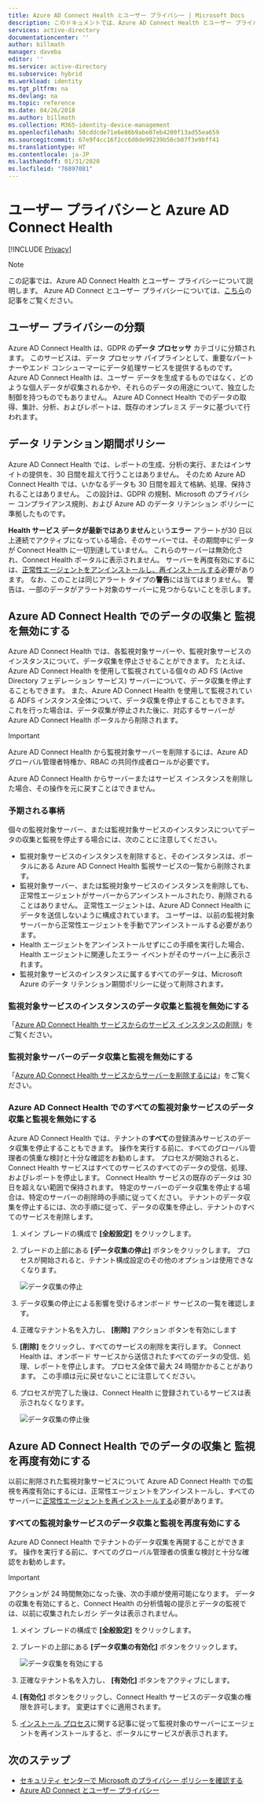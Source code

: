 ```yaml
---
title: Azure AD Connect Health とユーザー プライバシー | Microsoft Docs
description: このドキュメントでは、Azure AD Connect Health とユーザー プライバシーについて説明します。
services: active-directory
documentationcenter: ''
author: billmath
manager: daveba
editor: ''
ms.service: active-directory
ms.subservice: hybrid
ms.workload: identity
ms.tgt_pltfrm: na
ms.devlang: na
ms.topic: reference
ms.date: 04/26/2018
ms.author: billmath
ms.collection: M365-identity-device-management
ms.openlocfilehash: 58cddcde71e6e86b9abe07eb4200f13ad55ea659
ms.sourcegitcommit: 67e9f4cc16f2cc6d8de99239b56cb87f3e9bff41
ms.translationtype: HT
ms.contentlocale: ja-JP
ms.lasthandoff: 01/31/2020
ms.locfileid: "76897081"
---
```

# <a name="user-privacy-and-azure-ad-connect-health"></a>ユーザー プライバシーと Azure AD Connect Health 

[!INCLUDE [Privacy](../../../includes/gdpr-intro-sentence.md)]

>[!NOTE] 
>この記事では、Azure AD Connect Health とユーザー プライバシーについて説明します。  Azure AD Connect とユーザー プライバシーについては、[こちら](reference-connect-user-privacy.md)の記事をご覧ください。

## <a name="user-privacy-classification"></a>ユーザー プライバシーの分類
Azure AD Connect Health は、GDPR の**データ プロセッサ** カテゴリに分類されます。 このサービスは、データ プロセッサ パイプラインとして、重要なパートナーやエンド コンシューマーにデータ処理サービスを提供するものです。 Azure AD Connect Health は、ユーザー データを生成するものではなく、どのような個人データが収集されるかや、それらのデータの用途について、独立した制御を持つものでもありません。 Azure AD Connect Health でのデータの取得、集計、分析、およびレポートは、既存のオンプレミス データに基づいて行われます。 

## <a name="data-retention-policy"></a>データ リテンション期間ポリシー
Azure AD Connect Health では、レポートの生成、分析の実行、またはインサイトの提供を、30 日間を超えて行うことはありません。 そのため Azure AD Connect Health では、いかなるデータも 30 日間を超えて格納、処理、保持されることはありません。 この設計は、GDPR の規制、Microsoft のプライバシー コンプライアンス規則、および Azure AD のデータ リテンション ポリシーに準拠したものです。 

**Health サービス データが最新ではありません**という**エラー** アラートが30 日以上連続でアクティブになっている場合、そのサーバーでは、その期間中にデータが Connect Health に一切到達していません。 これらのサーバーは無効化され、Connect Health ポータルに表示されません。 サーバーを再度有効にするには、[正常性エージェントをアンインストールし、再インストールする](how-to-connect-health-agent-install.md)必要があります。 なお、このことは同じアラート タイプの**警告**には当てはまりません。 警告は、一部のデータがアラート対象のサーバーに見つからないことを示します。 
 
## <a name="disable-data-collection-and-monitoring-in-azure-ad-connect-health"></a>Azure AD Connect Health でのデータの収集と 監視を無効にする
Azure AD Connect Health では、各監視対象サーバーや、監視対象サービスのインスタンスについて、データ収集を停止させることができます。 たとえば、Azure AD Connect Health を使用して監視されている個々の AD FS (Active Directory フェデレーション サービス) サーバーについて、データ収集を停止することもできます。 また、Azure AD Connect Health を使用して監視されている ADFS インスタンス全体について、データ収集を停止することもできます。 これを行った場合は、データ収集が停止された後に、対応するサーバーが Azure AD Connect Health ポータルから削除されます。 

>[!IMPORTANT]
> Azure AD Connect Health から監視対象サーバーを削除するには、Azure AD グローバル管理者特権か、RBAC の共同作成者ロールが必要です。
>
> Azure AD Connect Health からサーバーまたはサービス インスタンスを削除した場合、その操作を元に戻すことはできません。 

### <a name="what-to-expect"></a>予期される事柄
個々の監視対象サーバー、または監視対象サービスのインスタンスについてデータの収集と監視を停止する場合には、次のことに注意してください。

- 監視対象サービスのインスタンスを削除すると、そのインスタンスは、ポータルにある Azure AD Connect Health 監視サービスの一覧から削除されます。 
- 監視対象サーバー、または監視対象サービスのインスタンスを削除しても、正常性エージェントがサーバーからアンインストールされたり、削除されることはありません。 正常性エージェントは、Azure AD Connect Health にデータを送信しないように構成されています。 ユーザーは、以前の監視対象サーバーから正常性エージェントを手動でアンインストールする必要があります。
- Health エージェントをアンインストールせずにこの手順を実行した場合、Health エージェントに関連したエラー イベントがそのサーバー上に表示されます。
- 監視対象サービスのインスタンスに属するすべてのデータは、Microsoft Azure のデータ リテンション期間ポリシーに従って削除されます。

### <a name="disable-data-collection-and-monitoring-for-an-instance-of-a-monitored-service"></a>監視対象サービスのインスタンスのデータ収集と監視を無効にする
「[Azure AD Connect Health サービスからのサービス インスタンスの削除](how-to-connect-health-operations.md#delete-a-service-instance-from-azure-ad-connect-health-service)」をご覧ください。

### <a name="disable-data-collection-and-monitoring-for-a-monitored-server"></a>監視対象サーバーのデータ収集と監視を無効にする
「[Azure AD Connect Health サービスからサーバーを削除するには](how-to-connect-health-operations.md#delete-a-server-from-the-azure-ad-connect-health-service)」をご覧ください。

### <a name="disable-data-collection-and-monitoring-for-all-monitored-services-in-azure-ad-connect-health"></a>Azure AD Connect Health でのすべての監視対象サービスのデータ収集と監視を無効にする
Azure AD Connect Health では、テナントの**すべて**の登録済みサービスのデータ収集を停止することもできます。 操作を実行する前に、すべてのグローバル管理者の慎重な検討と十分な確認をお勧めします。 プロセスが開始されると、Connect Health サービスはすべてのサービスのすべてのデータの受信、処理、およびレポートを停止します。 Connect Health サービスの既存のデータは 30 日を超えない範囲で保持されます。
特定のサーバーのデータ収集を停止する場合は、特定のサーバーの削除時の手順に従ってください。 テナントのデータ収集を停止するには、次の手順に従って、データの収集を停止し、テナントのすべてのサービスを削除します。

1. メイン ブレードの構成で **[全般設定]** をクリックします。 
2. ブレードの上部にある **[データ収集の停止]** ボタンをクリックします。 プロセスが開始されると、テナント構成設定のその他のオプションは使用できなくなります。  
 
   ![データ収集の停止](./media/reference-connect-health-user-privacy/gdpr4.png)
  
3. データ収集の停止による影響を受けるオンボード サービスの一覧を確認します。 
4. 正確なテナント名を入力し、 **[削除]** アクション ボタンを有効にします
5. **[削除]** をクリックし、すべてのサービスの削除を実行します。 Connect Health は、オンボード サービスから送信されたすべてのデータの受信、処理、レポートを停止します。 プロセス全体で最大 24 時間かかることがあります。 この手順は元に戻せないことに注意してください。 
6. プロセスが完了した後は、Connect Health に登録されているサービスは表示されなくなります。 

   ![データ収集の停止後](./media/reference-connect-health-user-privacy/gdpr5.png)

## <a name="re-enable-data-collection-and-monitoring-in-azure-ad-connect-health"></a>Azure AD Connect Health でのデータの収集と 監視を再度有効にする
以前に削除された監視対象サービスについて Azure AD Connect Health での監視を再度有効にするには、正常性エージェントをアンインストールし、すべてのサーバーに[正常性エージェントを再インストールする](how-to-connect-health-agent-install.md)必要があります。

### <a name="re-enable-data-collection-and-monitoring-for-all-monitored-services"></a>すべての監視対象サービスのデータ収集と監視を再度有効にする

Azure AD Connect Health でテナントのデータ収集を再開することができます。 操作を実行する前に、すべてのグローバル管理者の慎重な検討と十分な確認をお勧めします。

>[!IMPORTANT]
> アクションが 24 時間無効になった後、次の手順が使用可能になります。
> データの収集を有効にすると、Connect Health の分析情報の提示とデータの監視では、以前に収集されたレガシ データは表示されません。 

1. メイン ブレードの構成で **[全般設定]** をクリックします。 
2. ブレードの上部にある **[データ収集の有効化]** ボタンをクリックします。 
 
   ![データ収集を有効にする](./media/reference-connect-health-user-privacy/gdpr6.png)
 
3. 正確なテナント名を入力し、 **[有効化]** ボタンをアクティブにします。
4. **[有効化]** ボタンをクリックし、Connect Health サービスのデータ収集の権限を許可します。 変更はすぐに適用されます。 
5. [インストール プロセス](how-to-connect-health-agent-install.md)に関する記事に従って監視対象のサーバーにエージェントを再インストールすると、ポータルにサービスが表示されます。  


## <a name="next-steps"></a>次のステップ
* [セキュリティ センターで Microsoft のプライバシー ポリシーを確認する](https://www.microsoft.com/trustcenter)
* [Azure AD Connect とユーザー プライバシー](reference-connect-user-privacy.md)

